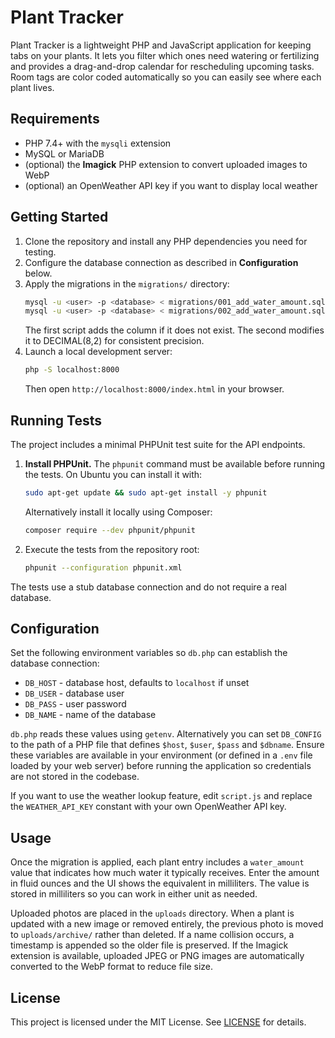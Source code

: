# Plant Tracker

Plant Tracker is a lightweight PHP and JavaScript application for keeping tabs on your plants. It lets you filter which ones need watering or fertilizing and provides a drag-and-drop calendar for rescheduling upcoming tasks. Room tags are color coded automatically so you can easily see where each plant lives.

## Requirements

- PHP 7.4+ with the `mysqli` extension
- MySQL or MariaDB
- (optional) the **Imagick** PHP extension to convert uploaded images to WebP
- (optional) an OpenWeather API key if you want to display local weather

## Getting Started

1. Clone the repository and install any PHP dependencies you need for testing.
2. Configure the database connection as described in **Configuration** below.
3. Apply the migrations in the `migrations/` directory:
   ```bash
   mysql -u <user> -p <database> < migrations/001_add_water_amount.sql
   mysql -u <user> -p <database> < migrations/002_add_water_amount.sql
   ```
   The first script adds the column if it does not exist. The second modifies it to DECIMAL(8,2) for consistent precision.
4. Launch a local development server:
   ```bash
   php -S localhost:8000
   ```
   Then open `http://localhost:8000/index.html` in your browser.

## Running Tests

The project includes a minimal PHPUnit test suite for the API endpoints.

1. **Install PHPUnit.** The `phpunit` command must be available before running the tests.
   On Ubuntu you can install it with:
   ```bash
   sudo apt-get update && sudo apt-get install -y phpunit
   ```
   Alternatively install it locally using Composer:
   ```bash
   composer require --dev phpunit/phpunit
   ```
2. Execute the tests from the repository root:
   ```bash
   phpunit --configuration phpunit.xml
   ```

The tests use a stub database connection and do not require a real database.

## Configuration

Set the following environment variables so `db.php` can establish the database connection:

- `DB_HOST` - database host, defaults to `localhost` if unset
- `DB_USER` - database user
- `DB_PASS` - user password
- `DB_NAME` - name of the database

`db.php` reads these values using `getenv`. Alternatively you can set `DB_CONFIG` to the path of a PHP file that defines `$host`, `$user`, `$pass` and `$dbname`. Ensure these variables are available in your environment (or defined in a `.env` file loaded by your web server) before running the application so credentials are not stored in the codebase.

If you want to use the weather lookup feature, edit `script.js` and replace the `WEATHER_API_KEY` constant with your own OpenWeather API key.

## Usage

Once the migration is applied, each plant entry includes a `water_amount` value that indicates how much water it typically receives. Enter the amount in fluid ounces and the UI shows the equivalent in milliliters. The value is stored in milliliters so you can work in either unit as needed.

Uploaded photos are placed in the `uploads` directory. When a plant is updated with a new image or removed entirely, the previous photo is moved to `uploads/archive/` rather than deleted. If a name collision occurs, a timestamp is appended so the older file is preserved.
If the Imagick extension is available, uploaded JPEG or PNG images are automatically converted to the WebP format to reduce file size.

## License

This project is licensed under the MIT License. See [LICENSE](LICENSE) for details.
